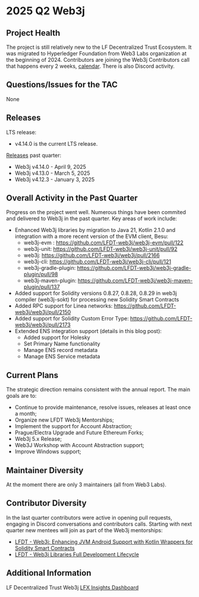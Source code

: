[//]: # (SPDX-License-Identifier: CC-BY-4.0)

# 2025 Q2 Web3j

## Project Health

The project is still relatively new to the LF Decentralized Trust Ecosystem. It was migrated to Hyperledger Foundation from Web3 Labs organization at the beginning of 2024.
Contributors are joining the Web3j Contributors call that happens every 2 weeks, [calendar](https://zoom-lfx.platform.linuxfoundation.org/meetings/lf-decentralized-trust?view=month).
There is also Discord activity.

## Questions/Issues for the TAC

None

## Releases

LTS release:
- v4.14.0 is the current LTS release.

[Releases](https://github.com/LFDT-web3j/web3j/releases) past quarter:
- Web3j v4.14.0 - April 9, 2025
- Web3j v4.13.0 - March 5, 2025
- Web3j v4.12.3 - January 3, 2025

## Overall Activity in the Past Quarter

Progress on the project went well. Numerous things have been commited and delivered to Web3j in the past quarter. 
Key areas of work include:
- Enhanced Web3j libraries by migration to Java 21, Kotlin 2.1.0 and integration with a more recent version of the EVM client, Besu:
  - web3j-evm : https://github.com/LFDT-web3j/web3j-evm/pull/122
  - web3j-unit: https://github.com/LFDT-web3j/web3j-unit/pull/92
  - web3j: https://github.com/LFDT-web3j/web3j/pull/2166
  - web3j-cli: https://github.com/LFDT-web3j/web3j-cli/pull/121
  - web3j-gradle-plugin: https://github.com/LFDT-web3j/web3j-gradle-plugin/pull/98
  - web3j-maven-plugin: https://github.com/LFDT-web3j/web3j-maven-plugin/pull/137
- Added support for Solidity versions 0.8.27, 0.8.28, 0.8.29 in web3j compiler (web3j-sokt) for processing new Solidity Smart Contracts
- Added RPC support for Linea networks: https://github.com/LFDT-web3j/web3j/pull/2150
- Added support for Solidity Custom Error Type: https://github.com/LFDT-web3j/web3j/pull/2173
- Extended ENS integration support (details in this blog post):
    - Added support for Holesky
    - Set Primary Name functionality
    - Manage ENS record metadata
    - Manage ENS Service metadata

## Current Plans

The strategic direction remains consistent with the annual report. The main goals are to:
- Continue to provide maintenance, resolve issues, releases at least once a month;
- Organize new LFDT Web3j Mentorships;
- Implement the support for Account Abstraction;
- Prague/Electra Upgrade and Future Ethereum Forks;
- Web3j 5.x Release;
- Web3J Workshop with Account Abstraction support;
- Improve Windows support;

## Maintainer Diversity

At the moment there are only 3 maintainers (all from Web3 Labs). 


## Contributor Diversity

In the last quarter contributors were active in opening pull requests, engaging in Discord conversations and contributors calls.
Starting with next quarter new mentees will join as part of the Web3j mentorships:
- [LFDT - Web3j: Enhancing JVM Android Support with Kotlin Wrappers for Solidity Smart Contracts](https://mentorship.lfx.linuxfoundation.org/project/203b283e-8d7c-46d5-bd92-b0c98e00b9ec)
- [LFDT - Web3j Libraries Full Development Lifecycle](https://mentorship.lfx.linuxfoundation.org/project/aaa11b52-96b5-46d9-86dc-f5cd099377a1)


## Additional Information

LF Decentralized Trust Web3j [LFX Insights Dashboard](https://insights.lfx.linuxfoundation.org/foundation/lf-decentralized-trust/overview/github?project=web3j)
